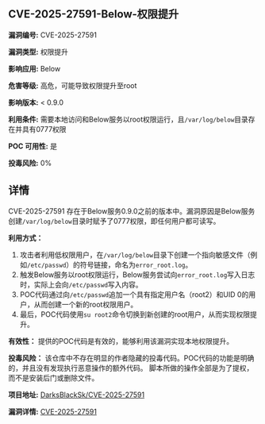 ## CVE-2025-27591-Below-权限提升

**漏洞编号:** CVE-2025-27591

**漏洞类型:** 权限提升

**影响应用:** Below

**危害等级:** 高危，可能导致权限提升至root

**影响版本:** < 0.9.0

**利用条件:** 需要本地访问和Below服务以root权限运行，且`/var/log/below`目录存在并具有0777权限

**POC 可用性:** 是

**投毒风险:** 0%

## 详情

CVE-2025-27591 存在于Below服务0.9.0之前的版本中。漏洞原因是Below服务创建`/var/log/below`目录时赋予了0777权限，即任何用户都可读写。 

**利用方式：**
1.  攻击者利用低权限用户，在`/var/log/below`目录下创建一个指向敏感文件（例如`/etc/passwd`）的符号链接，命名为`error_root.log`。
2.  触发Below服务以root权限运行，Below服务尝试向`error_root.log`写入日志时，实际上会向`/etc/passwd`写入内容。
3.  POC代码通过向`/etc/passwd`追加一个具有指定用户名（root2）和UID 0的用户，从而创建一个新的root权限用户。
4.  最后，POC代码使用`su root2`命令切换到新创建的root用户，从而实现权限提升。

**有效性：**
提供的POC代码是有效的，能够利用该漏洞实现本地权限提升。

**投毒风险：**
该仓库中不存在明显的作者隐藏的投毒代码。POC代码的功能是明确的，并且没有发现执行恶意操作的额外代码。 脚本所做的操作全部是为了提权，而不是安装后门或删除文件。


**项目地址:** [DarksBlackSk/CVE-2025-27591](https://github.com/DarksBlackSk/CVE-2025-27591)

**漏洞详情:** [CVE-2025-27591](https://nvd.nist.gov/vuln/detail/CVE-2025-27591)